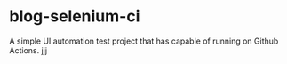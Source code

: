 # blog-selenium-ci
A simple UI automation test project that has capable of running on Github Actions.
jjj
